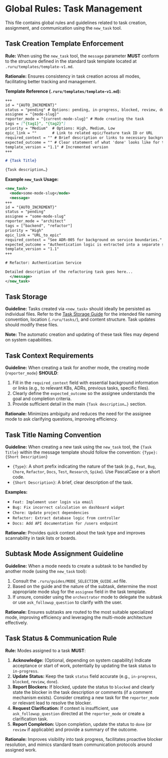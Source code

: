 # Global Rules: Task Management

This file contains global rules and guidelines related to task creation, assignment, and communication using the `new_task` tool.

## Task Creation Template Enforcement

**Rule:** When using the `new_task` tool, the `message` parameter **MUST** conform to the structure defined in the standard task template located at `.ruru/templates/template-v1.md`.

**Rationale:** Ensures consistency in task creation across all modes, facilitating better tracking and management.

**Template Reference (`.ruru/templates/template-v1.md`):**
```markdown
+++
id = "{AUTO_INCREMENT}"
status = "pending" # Options: pending, in-progress, blocked, review, done, cancelled
assignee = "{mode-slug}"
reporter_mode = "{current-mode-slug}" # Mode creating the task
tags = ["{tag1}", "{tag2}"]
priority = "Medium"  # Options: High, Medium, Low
epic_link = ""       # Link to related epic/feature task ID or URL
required_context = "" # Brief description or links to necessary background info
expected_outcome = "" # Clear statement of what 'done' looks like for this task
template_version = "1.1" # Incremented version
+++

# {Task Title}

{Task description…}
```

**Example `new_task` Usage:**
```xml
<new_task>
  <mode>some-mode-slug</mode>
  <message>
+++
id = "{AUTO_INCREMENT}"
status = "pending"
assignee = "some-mode-slug"
reporter_mode = "architect"
tags = ["backend", "refactor"]
priority = "High"
epic_link = "URL_to_epic"
required_context = "See ADR-005 for background on service boundaries."
expected_outcome = "Authentication logic is extracted into a separate service."
template_version = "1.1"
+++

# Refactor: Authentication Service

Detailed description of the refactoring task goes here...
  </message>
</new_task>
```

## Task Storage

**Guideline:** Tasks created via `<new_task>` should ideally be persisted as individual files. Refer to the [Task Storage Guide](../../../.ruru/guides/TASK_STORAGE_GUIDE.md) for the intended file naming convention, location (`.ruru/tasks/`), and content structure. Task updates should modify these files.

**Note:** The automatic creation and updating of these task files may depend on system capabilities.


## Task Context Requirements

**Guideline:** When creating a task for another mode, the creating mode (`reporter_mode`) **SHOULD**:
1.  Fill in the `required_context` field with essential background information or links (e.g., to relevant KBs, ADRs, previous tasks, specific files).
2.  Clearly define the `expected_outcome` so the assignee understands the goal and completion criteria.
3.  Provide sufficient detail in the main `{Task description…}` section.

**Rationale:** Minimizes ambiguity and reduces the need for the assignee mode to ask clarifying questions, improving efficiency.

## Task Title Naming Convention

**Guideline:** When creating a new task using the `new_task` tool, the `{Task Title}` within the message template should follow the convention:
`{Type}: {Short Description}`

*   `{Type}`: A short prefix indicating the nature of the task (e.g., `Feat`, `Bug`, `Chore`, `Refactor`, `Docs`, `Test`, `Research`, `Spike`). Use PascalCase or a short code.
*   `{Short Description}`: A brief, clear description of the task.

**Examples:**
*   `Feat: Implement user login via email`
*   `Bug: Fix incorrect calculation on dashboard widget`
*   `Chore: Update project dependencies`
*   `Refactor: Extract database logic from controller`
*   `Docs: Add API documentation for /users endpoint`

**Rationale:** Provides quick context about the task type and improves scannability in task lists or boards.

## Subtask Mode Assignment Guideline

**Guideline:** When a mode needs to create a subtask to be handled by another mode (using the `new_task` tool):
1.  Consult the `.ruru/guides/MODE_SELECTION_GUIDE.md` file.
2.  Based on the guide and the nature of the subtask, determine the most appropriate mode slug for the `assignee` field in the task template.
3.  If unsure, consider using the `orchestrator` mode to delegate the subtask or use `ask_followup_question` to clarify with the user.

**Rationale:** Ensures subtasks are routed to the most suitable specialized mode, improving efficiency and leveraging the multi-mode architecture effectively.

## Task Status & Communication Rule

**Rule:** Modes assigned to a task **MUST**:
1.  **Acknowledge:** (Optional, depending on system capability) Indicate acceptance or start of work, potentially by updating the task status to `in-progress`.
2.  **Update Status:** Keep the task `status` field accurate (e.g., `in-progress`, `blocked`, `review`, `done`).
3.  **Report Blockers:** If blocked, update the status to `blocked` and clearly state the blocker in the task description or comments (if a comment mechanism exists). Consider creating a new task for the `reporter_mode` or relevant lead to resolve the blocker.
4.  **Request Clarification:** If context is insufficient, use `ask_followup_question` directed at the `reporter_mode` or create a clarification task.
5.  **Report Completion:** Upon completion, update the status to `done` (or `review` if applicable) and provide a summary of the outcome.

**Rationale:** Improves visibility into task progress, facilitates proactive blocker resolution, and mimics standard team communication protocols around assigned work.
